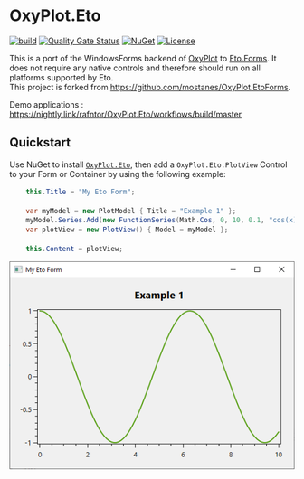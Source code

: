 # OxyPlot.Eto

[![build](https://github.com/rafntor/OxyPlot.Eto/actions/workflows/build.yml/badge.svg)](https://github.com/rafntor/OxyPlot.Eto/actions/workflows/build.yml)
[![Quality Gate Status](https://sonarcloud.io/api/project_badges/measure?project=rafntor_OxyPlot.Eto&metric=alert_status)](https://sonarcloud.io/summary/new_code?id=rafntor_OxyPlot.Eto)
[![NuGet](http://img.shields.io/nuget/v/OxyPlot.Eto.svg)](https://www.nuget.org/packages/OxyPlot.Eto/)
[![License](https://img.shields.io/github/license/rafntor/OxyPlot.Eto)](LICENSE)

This is a port of the WindowsForms backend of [OxyPlot](https://github.com/oxyplot/oxyplot) to [Eto.Forms](https://github.com/picoe/Eto). It does not require any native controls and therefore should run on all platforms supported by Eto.  
This project is forked from https://github.com/mostanes/OxyPlot.EtoForms.  

Demo applications : https://nightly.link/rafntor/OxyPlot.Eto/workflows/build/master

## Quickstart

Use NuGet to install [`OxyPlot.Eto`](https://www.nuget.org/packages/OxyPlot.Eto/), then add a `OxyPlot.Eto.PlotView` Control to your Form or Container by using the following example:  
```cs
	this.Title = "My Eto Form";

	var myModel = new PlotModel { Title = "Example 1" };
	myModel.Series.Add(new FunctionSeries(Math.Cos, 0, 10, 0.1, "cos(x)"));
	var plotView = new PlotView() { Model = myModel };

	this.Content = plotView;
```

![](./quickstart.png)  
